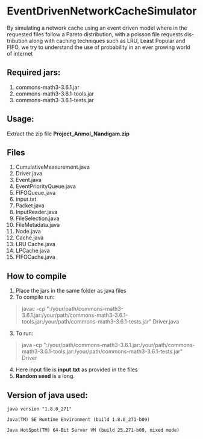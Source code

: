 # EventDrivenNetworkCacheSimulator
By simulating a network cache using an
event driven model where in the requested files follow
a Pareto distribution, with a poisson file requests dis-
tribution along with caching techniques such as LRU,
Least Popular and FIFO, we try to understand the use
of probability in an ever growing world of internet

## Required jars:
1. commons-math3-3.6.1.jar
2. commons-math3-3.6.1-tools.jar
3. commons-math3-3.6.1-tests.jar
## Usage:
Extract the zip file **Project_Anmol_Nandigam.zip**

## Files
1. CumulativeMeasurement.java
2. Driver.java
3. Event.java
4. EventPriorityQueue.java
5. FIFOQueue.java
6. input.txt
7. Packet.java
8. InputReader.java
9. FileSelection.java
10. FileMetadata.java
11. Node.java
12. Cache.java
13. LRU Cache.java
14. LPCache.java
15. FIFOCache.java

## How to compile
1. Place the jars in the same folder as java files
2. To compile run:
  > javac -cp ":/your/path/commons-math3-3.6.1.jar:/your/path/commons-math3-3.6.1-tools.jar:/your/path/commons-math3-3.6.1-tests.jar" Driver.java
3. To run:
  > java -cp ":/your/path/commons-math3-3.6.1.jar:/your/path/commons-math3-3.6.1-tools.jar:/your/path/commons-math3-3.6.1-tests.jar" Driver <input-file> <random-seed>
4. Here input file is **input.txt** as provided in the files
5. **Random seed** is a long.
  
## Version of java used:
`java version "1.8.0_271"`
  
`Java(TM) SE Runtime Environment (build 1.8.0_271-b09)`
  
`Java HotSpot(TM) 64-Bit Server VM (build 25.271-b09, mixed mode)`

  
